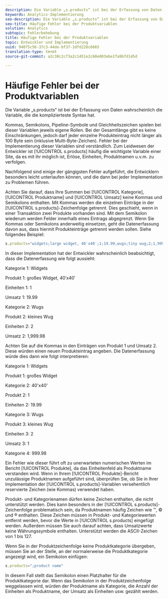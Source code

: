 ```yaml
---
description: Die Variable „s.products“ ist bei der Erfassung von Daten wahrscheinlich die Variable, die die komplizierteste Syntax hat.
keywords: Analytics-Implementierung
seo-description: Die Variable „s.products“ ist bei der Erfassung von Daten wahrscheinlich die Variable, die die komplizierteste Syntax hat.
seo-title: Häufige Fehler bei der Produktvariablen
solution: Analytics
subtopic: Fehlerbehebung
title: Häufige Fehler bei der Produktvariablen
topic: Entwickler und Implementierung
uuid: 94075c56-37c3-44de-bf37-1dfd228c6665
translation-type: tm+mt
source-git-commit: a2c38c2cf3a2c1451e2c60e003ebe1fa9bfd145d

---
```



# Häufige Fehler bei der Produktvariablen

Die Variable „s.products“ ist bei der Erfassung von Daten wahrscheinlich die Variable, die die komplizierteste Syntax hat.

Kommas, Semikolons, Pipeline-Symbole und Gleichheitszeichen spielen bei dieser Variablen jeweils eigene Rollen. Bei der Gesamtlänge gibt es keine Einschränkungen, jedoch darf jeder einzelne Produkteintrag nicht länger als 100 Byte sein (inklusive Multi-Byte-Zeichen). Fehler bei der Implementierung dieser Variablen sind verständlich. Zum Leidwesen der Entwickler ist [!UICONTROL s.products] häufig die wichtigste Variable einer Site, da es mit ihr möglich ist, Erlöse, Einheiten, Produktnamen u.v.m. zu verfolgen.

Nachfolgend sind einige der gängigsten Fehler aufgeführt, die Entwicklern besonders leicht unterlaufen können, und die dann bei jeder Implementation zu Problemen führen.

Achten Sie darauf, dass Ihre Summen bei [!UICONTROL Kategorie], [!UICONTROL Produktname] und [!UICONTROL Umsatz] keine Kommas und Semikolons enthalten. Mit Kommas werden die einzelnen Einträge in der [!UICONTROL s.products]-Zeichenfolge getrennt. Dies geschieht, wenn in einer Transaktion zwei Produkte vorhanden sind. Mit dem Semikolon wiederum werden Felder innerhalb eines Eintrags abgegrenzt. Wenn Sie Kommas oder Semikolons anderweitig einsetzen, geht die Datenerfassung davon aus, dass hiermit Produkteinträge getrennt werden sollen. Siehe folgendes Beispiel:

```js
s.products="widgets;large widget, 40′x40′;1;19.99,wugs;tiny wug;2;1,999.98";
```

In dieser Implementation hat der Entwickler wahrscheinlich beabsichtigt, dass die Datenerfassung wie folgt aussieht:

Kategorie 1: Widgets

Produkt 1: großes Widget, 40′x40′

Einheiten 1: 1

Umsatz 1: 19.99

Kategorie 2: Wugs

Produkt 2: kleines Wug

Einheiten 2: 2

Umsatz 2: 1,999.98

Achten Sie auf die Kommas in den Einträgen von Produkt 1 und Umsatz 2. Diese würden einen neuen Produkteintrag angeben. Die Datenerfassung würde dies dann wie folgt interpretieren:

Kategorie 1: Widgets

Produkt 1: großes Widget

Kategorie 2: 40'x40'

Produkt 2: 1

Einheiten 2: 19.99

Kategorie 3: Wugs

Produkt 3: kleines Wug

Einheiten 3: 2

Umsatz 3: 1

Kategorie 4: 999.98

Ein Fehler wie dieser führt oft zu unerwarteten numerischen Werten im Bericht [!UICONTROL Produkte], da das Einheitenfeld als Produktname verstanden wird. Wenn in Ihrem [!UICONTROL Produkte]-Bericht unzulässige Produktnamen aufgeführt sind, überprüfen Sie, ob Sie in Ihrer Implementation der [!UICONTROL s.products]-Variablen versehentlich reservierte Zeichen (wie Kommas) verwendet haben.

Produkt- und Kategorienamen dürfen keine Zeichen enthalten, die nicht unterstützt werden. Dies kann besonders in der [!UICONTROL s.products]-Zeichenfolge problematisch sein, da Produktnamen häufig Zeichen wie ™, © und ® enthalten. Diese Zeichen müssen in Produkt- und Kategoriewerten entfernt werden, bevor die Werte in [!UICONTROL s.products] eingefügt werden. Außerdem müssen Sie auch darauf achten, dass Umsatzwerte keine Währungssymbole enthalten. Unterstützt werden die ASCII-Zeichen von 1 bis 127.

Wenn Sie in der Produktzeichenfolge keine Produktkategorie übergeben, müssen Sie an der Stelle, an der normalerweise die Produktkategorie angezeigt wird, ein Semikolon einfügen:

```js
s.products=";product name"
```

In diesem Fall stellt das Semikolon einen Platzhalter für die Produktkategorie dar. Wenn das Semikolon in der Produktzeichenfolge weggelassen wird, würden der Produktname als Kategorie, die Anzahl der Einheiten als Produktname, der Umsatz als Einheiten usw. gezählt werden.
